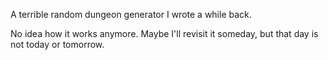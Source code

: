 A terrible random dungeon generator I wrote a while back.

No idea how it works anymore. Maybe I'll revisit it someday, but that day is not today or tomorrow.
